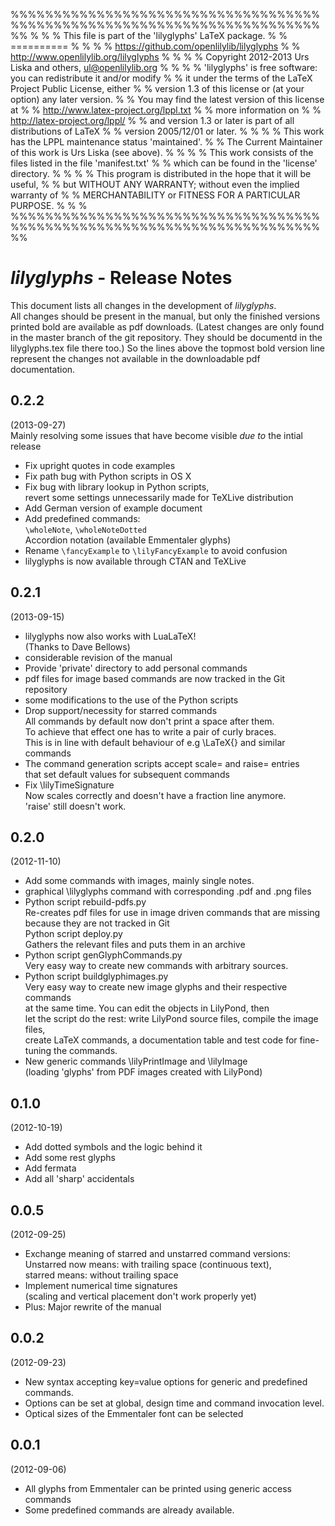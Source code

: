 %%%%%%%%%%%%%%%%%%%%%%%%%%%%%%%%%%%%%%%%%%%%%%%%%%%%%%%%%%%%%%%%%%%%%%%%%%
%                                                                        %
%      This file is part of the 'lilyglyphs' LaTeX package.              %
%                                ==========                              %
%                                                                        %
%              https://github.com/openlilylib/lilyglyphs                 %
%               http://www.openlilylib.org/lilyglyphs                    %
%                                                                        %
%  Copyright 2012-2013 Urs Liska and others, ul@openlilylib.org          %
%                                                                        %
%  'lilyglyphs' is free software: you can redistribute it and/or modify  %
%  it under the terms of the LaTeX Project Public License, either        %
%  version 1.3 of this license or (at your option) any later version.    %
%  You may find the latest version of this license at                    %
%               http://www.latex-project.org/lppl.txt                    %
%  more information on                                                   %
%               http://latex-project.org/lppl/                           %
%  and version 1.3 or later is part of all distributions of LaTeX        %
%  version 2005/12/01 or later.                                          %
%                                                                        %
%  This work has the LPPL maintenance status 'maintained'.               %
%  The Current Maintainer of this work is Urs Liska (see above).         %
%                                                                        %
%  This work consists of the files listed in the file 'manifest.txt'     %
%  which can be found in the 'license' directory.                        %
%                                                                        %
%  This program is distributed in the hope that it will be useful,       %
%  but WITHOUT ANY WARRANTY; without even the implied warranty of        %
%  MERCHANTABILITY or FITNESS FOR A PARTICULAR PURPOSE.                  %
%                                                                        %
%%%%%%%%%%%%%%%%%%%%%%%%%%%%%%%%%%%%%%%%%%%%%%%%%%%%%%%%%%%%%%%%%%%%%%%%%%

*lilyglyphs* - Release Notes
============================
This document lists all changes in the development of *lilyglyphs*.  
All changes should be present in the manual, but only the finished versions printed bold are available as pdf downloads. (Latest changes are only found in the master branch of the git repository. They should be documentd in the lilyglyphs.tex file there too.)
So the lines above the topmost bold version line represent the changes not available in the downloadable pdf documentation.

0.2.2
-----
(2013-09-27)  
Mainly resolving some issues that have become visible *due to* the intial release

- Fix upright quotes in code examples
- Fix path bug with Python scripts in OS X
- Fix bug with library lookup in Python scripts,  
  revert some settings unnecessarily made for TeXLive distribution
- Add German version of example document
- Add predefined commands:  
  `\wholeNote`, `\wholeNoteDotted`  
  Accordion notation (available Emmentaler glyphs)
- Rename `\fancyExample` to `\lilyFancyExample` to avoid confusion
- lilyglyphs is now available through CTAN and TeXLive

0.2.1
-----
(2013-09-15)

- lilyglyphs now also works with LuaLaTeX!  
  (Thanks to Dave Bellows)
- considerable revision of the manual
- Provide 'private' directory to add personal commands
- pdf files for image based commands are now tracked in the Git repository
- some modifications to the use of the Python scripts
- Drop support/necessity for starred commands  
  All commands by default now don't print a space after them.  
  To achieve that effect one has to write a pair of curly braces.  
  This is in line with default behaviour of e.g \LaTeX{} and similar commands
- The command generation scripts accept scale= and raise= entries  
  that set default values for subsequent commands
- Fix \lilyTimeSignature  
  Now scales correctly and doesn't have a fraction line anymore.  
  'raise' still doesn't work.

0.2.0
-----
(2012-11-10)

- Add some commands with images, mainly single notes.
- graphical \lilyglyphs command with corresponding .pdf and .png files
- Python script rebuild-pdfs.py  
  Re-creates pdf files for use in image driven commands that are missing  
  because they are not tracked in Git  
  Python script deploy.py  
  Gathers the relevant files and puts them in an archive
- Python script genGlyphCommands.py  
  Very easy way to create new commands with arbitrary sources.
- Python script buildglyphimages.py  
  Very easy way to create new image glyphs and their respective commands  
  at the same time. You can edit the objects in LilyPond, then  
  let the script do the rest: write LilyPond source files, compile the image files,  
  create LaTeX commands, a documentation table and test code for fine-tuning the commands.
- New generic commands \lilyPrintImage and \lilyImage  
  (loading 'glyphs' from PDF images created with LilyPond)

0.1.0
-----
(2012-10-19)

- Add dotted symbols and the logic behind it
- Add some rest glyphs
- Add fermata
- Add all 'sharp' accidentals

0.0.5
-----
(2012-09-25)

- Exchange meaning of starred and unstarred command versions:  
  Unstarred now means: with trailing space (continuous text),  
  starred means: without trailing space
- Implement numerical time signatures  
  (scaling and vertical placement don't work properly yet)
- Plus: Major rewrite of the manual

0.0.2 
-----
(2012-09-23)

- New syntax accepting key=value options for generic and predefined commands.
- Options can be set at global, design time and command invocation level.
- Optical sizes of the Emmentaler font can be selected

0.0.1
-----
(2012-09-06)

- All glyphs from Emmentaler can be printed using generic access commands
- Some predefined commands are already available.

